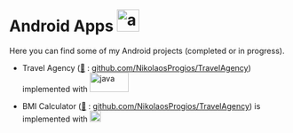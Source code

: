 # Android Apps <img src="https://www.svgrepo.com/show/184140/android.svg" alt="android" width="40" height="40"/>

Here you can find some of my Android projects (completed or in progress).

- Travel Agency ([🔗](https://github.com/NikolaosProgios/TravelAgency) : [github.com/NikolaosProgios/TravelAgency](https://github.com/NikolaosProgios/TravelAgency)) implemented with <img src="https://seeklogo.com/images/J/java-logo-41D4155FC3-seeklogo.com.png" alt="java" width="70" height="35"/>

- BMI Calculator ([🔗](https://github.com/NikolaosProgios/TravelAgency) : [github.com/NikolaosProgios/TravelAgency](https://github.com/NikolaosProgios/TravelAgency)) is implemented with <img src="https://www.clipartmax.com/png/full/238-2381243_safeness-kotlin-android-logo.png" alt="kotlin" width="20" height="20"/>

